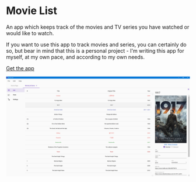# Movie List

An app which keeps track of the movies and TV series you have watched or would like to watch.

If you want to use this app to track movies and series, you can certainly do so, but bear in mind that this is a personal project - I'm writing this app for myself, at my own pace, and according to my own needs.

[Get the app](https://github.com/TolikPylypchuk/MovieList/releases)

![](.gitbook/assets/v0.1-screen-movie.png)

